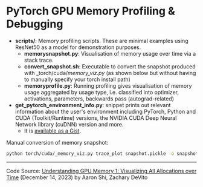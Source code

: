# PyTorch GPU Memory Profiling & Debugging

- **scripts/**: Memory profiling scripts. These are minimal examples using ResNet50 as a model for demonstration purposes.
    - **memorysnapshot.py**: Visualisation of memory usage over time via a stack trace.
    - **convert_snapshot.sh**: Executable to convert the snapshot produced with _torch/cuda/_memory_viz.py_ (as shown below but without having to manually specify your torch install path)
    - **memoryprofile.py**: Running profiling gives visualisation of memory usage aggregated by usage type, i.e. classified into optimizer, activations, parameters, backwards pass (autograd-related)
- **get_pytorch_environment_info.py**: snippet prints out relevant information about the user's environment including PyTorch, Python and CUDA (Toolkit/Runtime) versions, the NVIDIA CUDA Deep Neural Network library (cuDNN) version and more. 
    - It is [available as a Gist](https://gist.github.com/anilkeshwani/ada329b193d2c097e1f6efadad5ace04).

Manual conversion of memory snapshot:

```sh
python torch/cuda/_memory_viz.py trace_plot snapshot.pickle -o snapshot.html
```

---

Code Source: [Understanding GPU Memory 1: Visualizing All Allocations over Time](https://pytorch.org/blog/understanding-gpu-memory-1/) (December 14, 2023) by Aaron Shi, Zachary DeVito
